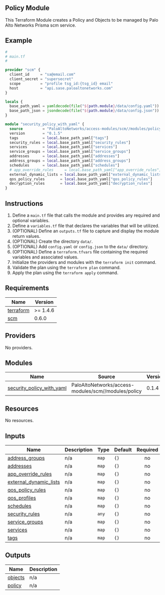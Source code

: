 ## Policy Module

This Terraform Module creates a Policy and Objects to be managed by Palo Alto Networks
Prisma scm service.

## Example

```terraform
#
# main.tf
#

provider "scm" {
  client_id     = "sa@email.com"
  client_secret = "supersecret"
  scope         = "profile tsg_id:{tsg_id} email"
  host          = "api.sase.paloaltonetworks.com"
}

locals {
  base_path_yaml = yamldecode(file("${path.module}/data/config.yaml"))
  base_path_json = jsondecode(file("${path.module}/data/config.json"))
}

module "security_policy_with_yaml" {
  source         = "PaloAltoNetworks/access-modules/scm//modules/policy"
  version        = "0.1.5"
  tags           = local.base_path_yaml["tags"]
  security_rules = local.base_path_yaml["security_rules"]
  services       = local.base_path_yaml["services"]
  service_groups = local.base_path_yaml["service_groups"]
  addresses      = local.base_path_yaml["addresses"]
  address_groups = local.base_path_yaml["address_groups"]
  schedules      = local.base_path_yaml["schedules"]
  # app_override_rules     = local.base_path_yaml["app_override_rules"] # Bug with string to int64 conversions
  external_dynamic_lists = local.base_path_yaml["external_dynamic_lists"]
  qos_policy_rules       = local.base_path_yaml["qos_policy_rules"]
  decryption_rules       = local.base_path_yaml["decryption_rules"]
}

```

## Instructions

1. Define a `main.tf` file that calls the module and provides any required and
optional variables.
2. Define a `variables.tf` file that declares the variables that will be
utilized.
3. (OPTIONAL) Define an `outputs.tf` file to capture and display the module
return values.
4. (OPTIONAL) Create the directory `data/`.
5. (OPTIONAL) Add `config.yaml` or `config.json` to the `data/` directory.
6. (OPTIONAL) Define a `terraform.tfvars` file containing the required
variables and associated values.
7. Initialize the providers and modules with the `terraform init` command.
8. Validate the plan using the `terraform plan` command.
9. Apply the plan using the `terraform apply` command. 

<!-- BEGINNING OF PRE-COMMIT-TERRAFORM DOCS HOOK -->
## Requirements

| Name | Version |
|------|---------|
| <a name="requirement_terraform"></a> [terraform](#requirement\_terraform) | >= 1.4.6 |
| <a name="requirement_scm"></a> [scm](#requirement\_scm) | 0.6.0 |

## Providers

No providers.

## Modules

| Name | Source | Version |
|------|--------|---------|
| <a name="module_security_policy_with_yaml"></a> [security\_policy\_with\_yaml](#module\_security\_policy\_with\_yaml) | PaloAltoNetworks/access-modules/scm//modules/policy | 0.1.4 |

## Resources

No resources.

## Inputs

| Name | Description | Type | Default | Required |
|------|-------------|------|---------|:--------:|
| <a name="input_address_groups"></a> [address\_groups](#input\_address\_groups) | n/a | `map` | `{}` | no |
| <a name="input_addresses"></a> [addresses](#input\_addresses) | n/a | `map` | `{}` | no |
| <a name="input_app_override_rules"></a> [app\_override\_rules](#input\_app\_override\_rules) | n/a | `map` | `{}` | no |
| <a name="input_external_dynamic_lists"></a> [external\_dynamic\_lists](#input\_external\_dynamic\_lists) | n/a | `map` | `{}` | no |
| <a name="input_qos_policy_rules"></a> [qos\_policy\_rules](#input\_qos\_policy\_rules) | n/a | `map` | `{}` | no |
| <a name="input_qos_profiles"></a> [qos\_profiles](#input\_qos\_profiles) | n/a | `map` | `{}` | no |
| <a name="input_schedules"></a> [schedules](#input\_schedules) | n/a | `map` | `{}` | no |
| <a name="input_security_rules"></a> [security\_rules](#input\_security\_rules) | n/a | `any` | `{}` | no |
| <a name="input_service_groups"></a> [service\_groups](#input\_service\_groups) | n/a | `map` | `{}` | no |
| <a name="input_services"></a> [services](#input\_services) | n/a | `map` | `{}` | no |
| <a name="input_tags"></a> [tags](#input\_tags) | n/a | `map` | `{}` | no |

## Outputs

| Name | Description |
|------|-------------|
| <a name="output_objects"></a> [objects](#output\_objects) | n/a |
| <a name="output_policy"></a> [policy](#output\_policy) | n/a |
<!-- END OF PRE-COMMIT-TERRAFORM DOCS HOOK -->